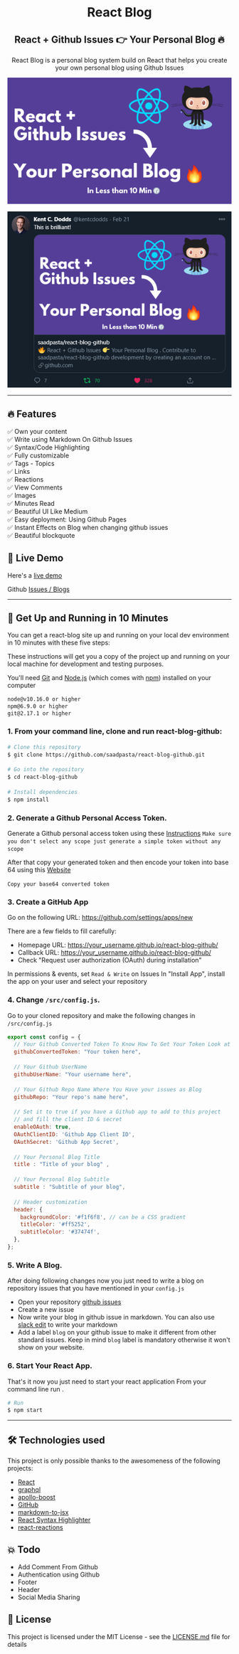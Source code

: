 <h1 align="center">
  React Blog 
</h1>

<h2 align="center">
  React + Github Issues 👉 Your Personal Blog 🔥 
</h2>

<p align="center">
  React Blog is a personal blog system build on React that helps you create your own personal blog using Github Issues  
</p>



<p align="center"> 
  <kbd>
<img src="src/logo.png"></img>
  </kbd>
</p>


<p align="center"> 
  <kbd>
<img src="src/kentsTweet.png"></img>
  </kbd>
</p>

---

## :fire: Features

:white_check_mark: Own your content \
:white_check_mark: Write using Markdown On Github Issues \
:white_check_mark: Syntax/Code Highlighting \
:white_check_mark: Fully customizable \
:white_check_mark: Tags - Topics  \
:white_check_mark: Links \
:white_check_mark: Reactions  \
:white_check_mark: View Comments  \
:white_check_mark: Images \
:white_check_mark: Minutes Read \
:white_check_mark: Beautiful UI Like Medium \
:white_check_mark: Easy deployment: Using Github Pages \
:white_check_mark: Instant Effects on Blog when changing github issues \
:white_check_mark: Beautiful blockquote   


## :link: Live Demo

Here's a [live demo](https://saadpasta.github.io/react-blog-github/#/)

Github [Issues / Blogs](https://github.com/saadpasta/react-blog-github/issues)


--- 

## 🚀 Get Up and Running in 10 Minutes
You can get a react-blog site up and running on your local dev environment in 10 minutes with these five steps:

These instructions will get you a copy of the project up and running on your local machine for development and testing purposes.

You'll need [Git](https://git-scm.com) and [Node.js](https://nodejs.org/en/download/) (which comes with [npm](http://npmjs.com)) installed on your computer

```
node@v10.16.0 or higher
npm@6.9.0 or higher
git@2.17.1 or higher

```

### 1. From your command line, clone and run react-blog-github:

```bash
# Clone this repository
$ git clone https://github.com/saadpasta/react-blog-github.git

# Go into the repository
$ cd react-blog-github

# Install dependencies
$ npm install

```

### 2. **Generate a Github Personal Access Token.**

Generate a Github personal access token using these [Instructions](https://help.github.com/en/github/authenticating-to-github/creating-a-personal-access-token-for-the-command-line) `Make sure you don't select any scope just generate a simple token without any scope`

After that copy your generated token and then encode your token into base 64 using this [Website](http://www.utilities-online.info/base64/)

`Copy your base64 converted token`

### 3. Create a GitHub App

Go on the following URL: https://github.com/settings/apps/new

There are a few fields to fill carefully:
- Homepage URL: https://your_username.github.io/react-blog-github/
- Callback URL: https://your_username.github.io/react-blog-github/
- Check "Request user authorization (OAuth) during installation"

In permissions & events, set `Read & Write` on Issues
In "Install App", install the app on your user and select your repository

### 4. **Change `/src/config.js`.**
Go to your cloned repository and make the following changes in `/src/config.js`

```javascript
export const config = {
  // Your Github Converted Token To Know How To Get Your Token Look at Readme.md
  githubConvertedToken: "Your token here",

  // Your Github UserName
  githubUserName: "Your username here",

  // Your Github Repo Name Where You Have your issues as Blog
  githubRepo: "Your repo's name here",

  // Set it to true if you have a Github app to add to this project
  // and fill the client ID & secret
  enableOAuth: true,
  OAuthClientID: 'Github App Client ID',
  OAuthSecret: 'Github App Secret',

  // Your Personal Blog Title
  title : "Title of your blog" ,

  // Your Personal Blog Subtitle
  subtitle : "Subtitle of your blog",

  // Header customization
  header: {
    backgroundColor: '#f1f6f8', // can be a CSS gradient
    titleColor: '#ff5252',
    subtitleColor: '#37474f',
  },
};
```

### 5. **Write A Blog.**
After doing following changes now you just need to write a blog on repository issues that you have mentioned in your `config.js`

- Open your repository [github issues](https://github.com/saadpasta/react-blog-github/issues)
- Create a new issue 
- Now write your blog in github issue in markdown. You can also use [slack edit](https://stackedit.io/app#) to write your markdown
- Add a label `blog` on your github issue to make it different from other standard issues. Keep in mind `blog` label is mandatory otherwise it won't show on your website.

### 6. **Start Your React App.**
That's it now you just need to start your react application From your command line run . 

```bash
# Run
$ npm start

```

--- 

## 🛠️ Technologies used 
This project is only possible thanks to the awesomeness of the following projects:

- [React](https://reactjs.org/)
- [graphql](https://graphql.org/) 
- [apollo-boost](https://www.apollographql.com/docs/react/get-started/) 
- [GitHub](https://github.com)
- [markdown-to-jsx](https://probablyup.com/markdown-to-jsx/)
- [React Syntax Highlighter](https://github.com/conorhastings/react-syntax-highlighter)
- [react-reactions](https://casesandberg.github.io/react-reactions/)

## :boom: Todo
- Add Comment From Github
- Authentication using Github
- Footer 
- Header
- Social Media Sharing


## 📄 License 

This project is licensed under the MIT License - see the [LICENSE.md](./LICENSE) file for details
